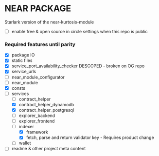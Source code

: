 NEAR PACKAGE
===========================
Starlark version of the near-kurtosis-module

- [ ] enable free & open source in circle settings when this repo is public


### Required features until parity

- [x] package IO
- [x] static files
- [x] service_port_availability_checker DESCOPED - broken on OG repo
- [x] service_urls
- [ ] near_module_configurator
- [ ] near_module
- [x] consts
- [ ] services
	- [ ] contract_helper
	- [x] contract_helper_dynamodb
	- [x] contract_helper_postgresql
	- [ ] explorer_backend
	- [ ] explorer_frontend
	- [ ] indexer
		- [x] framework
		- [x] fetch, parse and return validator key - Requires product change
	- [ ] wallet
- [ ] readme & other project meta content